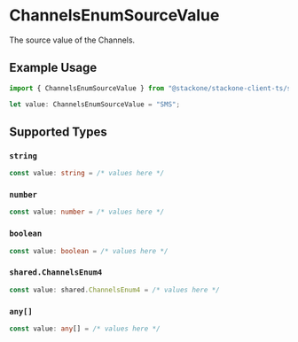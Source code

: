 # ChannelsEnumSourceValue

The source value of the Channels.

## Example Usage

```typescript
import { ChannelsEnumSourceValue } from "@stackone/stackone-client-ts/sdk/models/shared";

let value: ChannelsEnumSourceValue = "SMS";
```

## Supported Types

### `string`

```typescript
const value: string = /* values here */
```

### `number`

```typescript
const value: number = /* values here */
```

### `boolean`

```typescript
const value: boolean = /* values here */
```

### `shared.ChannelsEnum4`

```typescript
const value: shared.ChannelsEnum4 = /* values here */
```

### `any[]`

```typescript
const value: any[] = /* values here */
```

